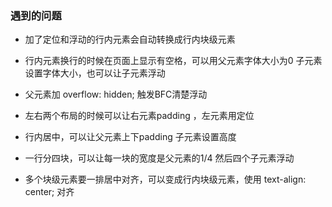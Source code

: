 ### 遇到的问题

+ 加了定位和浮动的行内元素会自动转换成行内块级元素

+ 行内元素换行的时候在页面上显示有空格，可以用父元素字体大小为0 子元素设置字体大小，也可以让子元素浮动

+ 父元素加 overflow: hidden; 触发BFC清楚浮动

+ 左右两个布局的时候可以让右元素padding ，左元素用定位

+ 行内居中，可以让父元素上下padding 子元素设置高度

+ 一行分四块，可以让每一块的宽度是父元素的1/4 然后四个子元素浮动

+ 多个块级元素要一排居中对齐，可以变成行内块级元素，使用 text-align: center; 对齐
